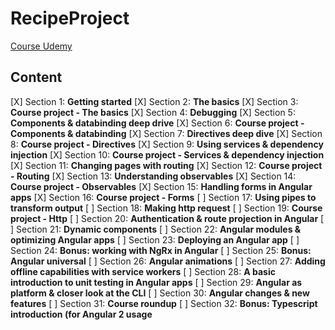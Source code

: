 # RecipeProject

[Course Udemy](https://indra.udemy.com/course/the-complete-guide-to-angular-2/learn/lecture/6708066?start=15#overview)

## Content

[X] Section 1: **Getting started**
[X] Section 2: **The basics**
[X] Section 3: **Course project - The basics**
[X] Section 4: **Debugging**
[X] Section 5: **Components & databinding deep drive**
[X] Section 6: **Course project - Components & databinding**
[X] Section 7: **Directives deep dive**
[X] Section 8: **Course project - Directives**
[X] Section 9: **Using services & dependency injection**
[X] Section 10: **Course project - Services & dependency injection**
[X] Section 11: **Changing pages with routing**
[X] Section 12: **Course project - Routing**
[X] Section 13: **Understanding observables**
[X] Section 14: **Course project - Observables**
[X] Section 15: **Handling forms in Angular apps**
[X] Section 16: **Course project - Forms**
[ ] Section 17: **Using pipes to transform output**
[ ] Section 18: **Making http request**
[ ] Section 19: **Course project - Http**
[ ] Section 20: **Authentication & route projection in Angular**
[ ] Section 21: **Dynamic components**
[ ] Section 22: **Angular modules & optimizing Angular apps**
[ ] Section 23: **Deploying an Angular app**
[ ] Section 24: **Bonus: working with NgRx in Angular**
[ ] Section 25: **Bonus: Angular universal**
[ ] Section 26: **Angular animations**
[ ] Section 27: **Adding offline capabilities with service workers**
[ ] Section 28: **A basic introduction to unit testing in Angular apps**
[ ] Section 29: **Angular as platform & closer look at the CLI**
[ ] Section 30: **Angular changes & new features**
[ ] Section 31: **Course roundup**
[ ] Section 32: **Bonus: Typescript introduction (for Angular 2 usage**
